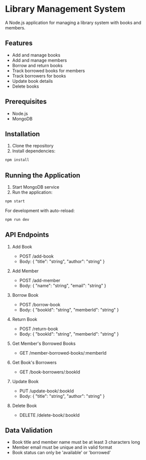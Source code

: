 # Library Management System

A Node.js application for managing a library system with books and members.

## Features

- Add and manage books
- Add and manage members
- Borrow and return books
- Track borrowed books for members
- Track borrowers for books
- Update book details
- Delete books

## Prerequisites

- Node.js
- MongoDB

## Installation

1. Clone the repository
2. Install dependencies:
```bash
npm install
```

## Running the Application

1. Start MongoDB service
2. Run the application:
```bash
npm start
```

For development with auto-reload:
```bash
npm run dev
```

## API Endpoints

1. Add Book
   - POST /add-book
   - Body: { "title": "string", "author": "string" }

2. Add Member
   - POST /add-member
   - Body: { "name": "string", "email": "string" }

3. Borrow Book
   - POST /borrow-book
   - Body: { "bookId": "string", "memberId": "string" }

4. Return Book
   - POST /return-book
   - Body: { "bookId": "string", "memberId": "string" }

5. Get Member's Borrowed Books
   - GET /member-borrowed-books/:memberId

6. Get Book's Borrowers
   - GET /book-borrowers/:bookId

7. Update Book
   - PUT /update-book/:bookId
   - Body: { "title": "string", "author": "string" }

8. Delete Book
   - DELETE /delete-book/:bookId

## Data Validation

- Book title and member name must be at least 3 characters long
- Member email must be unique and in valid format
- Book status can only be 'available' or 'borrowed' 